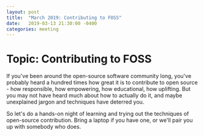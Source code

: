 ```yaml
---
layout: post
title:  "March 2019: Contributing to FOSS"
date:   2019-03-13 21:30:00 -0400
categories: meeting
---
```


# Topic: Contributing to FOSS 

If you've been around the open-source software community long, you've probably 
heard a hundred times how great it is to contribute to open source - how 
responsible, how empowering, how educational, how uplifting.  But you may not 
have heard much about how to actually do it, and maybe unexplained jargon and 
techniques have deterred you.

So let's do a hands-on night of learning and trying out the techniques of 
open-source contribution.  Bring a laptop if you have one, or we'll pair you 
up with somebody who does.   

